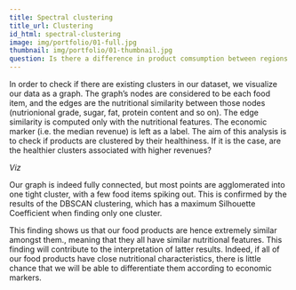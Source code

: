 ```yaml
---
title: Spectral clustering
title_url: Clustering
id_html: spectral-clustering
image: img/portfolio/01-full.jpg
thumbnail: img/portfolio/01-thumbnail.jpg
question: Is there a difference in product comsumption between regions ?
---
```

In order to check if there are existing clusters in our dataset, we visualize our data as a graph. The graph’s nodes are considered to be each food item, and the edges are the nutritional similarity between those nodes (nutrionional grade, sugar, fat, protein content and so on). The edge similarity is computed  only with the nutritional features. The economic marker (i.e. the median revenue) is left as a label. The aim of this analysis is to check if products are clustered by their healthiness. If it is the case, are the healthier clusters associated with higher revenues?
<!-- more -->

*Viz*

Our graph is indeed fully connected, but most points are agglomerated into one tight cluster, with a few food items spiking out. This is confirmed by the results of the DBSCAN clustering, which has a maximum Silhouette Coefficient when finding only one cluster. 

This finding shows us that our food products are hence extremely similar amongst them., meaning that they all have similar nutritional features. This finding will contribute to the interpretation of latter results. Indeed, if all of our food products have close nutritional characteristics, there is little chance that we will be able to differentiate them according to economic markers.
